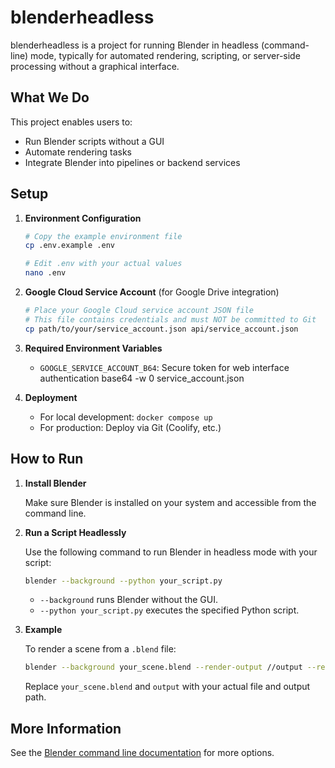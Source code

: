 # blenderheadless

blenderheadless is a project for running Blender in headless (command-line) mode, typically for automated rendering, scripting, or server-side processing without a graphical interface.

## What We Do

This project enables users to:
- Run Blender scripts without a GUI
- Automate rendering tasks
- Integrate Blender into pipelines or backend services

## Setup

1. **Environment Configuration**
   ```bash
   # Copy the example environment file
   cp .env.example .env
   
   # Edit .env with your actual values
   nano .env
   ```

2. **Google Cloud Service Account** (for Google Drive integration)
   ```bash
   # Place your Google Cloud service account JSON file
   # This file contains credentials and must NOT be committed to Git
   cp path/to/your/service_account.json api/service_account.json
   ```

3. **Required Environment Variables**
   - `GOOGLE_SERVICE_ACCOUNT_B64`: Secure token for web interface authentication
   base64 -w 0 service_account.json

4. **Deployment**
   - For local development: `docker compose up`
   - For production: Deploy via Git (Coolify, etc.)


## How to Run

1. **Install Blender**

   Make sure Blender is installed on your system and accessible from the command line.

2. **Run a Script Headlessly**

   Use the following command to run Blender in headless mode with your script:

   ```sh
   blender --background --python your_script.py
   ```

   - `--background` runs Blender without the GUI.
   - `--python your_script.py` executes the specified Python script.

3. **Example**

   To render a scene from a `.blend` file:

   ```sh
   blender --background your_scene.blend --render-output //output --render-frame 1
   ```

   Replace `your_scene.blend` and `output` with your actual file and output path.

## More Information

See the [Blender command line documentation](https://docs.blender.org/manual/en/latest/advanced/command_line.html) for more options.